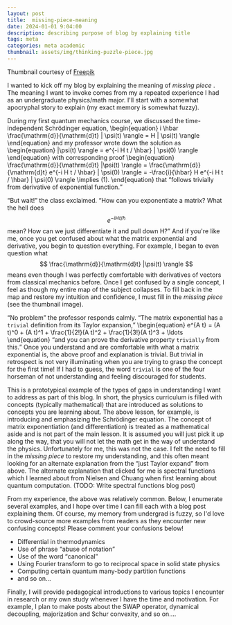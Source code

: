 ```yaml
---
layout: post
title:  missing-piece-meaning
date: 2024-01-01 9:04:00
description: describing purpose of blog by explaining title
tags: meta
categories: meta academic
thumbnail: assets/img/thinking-puzzle-piece.jpg
---
```

Thumbnail courtesy of  <a href="https://www.freepik.com/free-vector/flat-thinking-concept_4457194.htm#query=earth%20puzzle&position=27&from_view=keyword&track=ais&uuid=27cc0f71-5d29-4a76-9047-f27536bd56c9">Freepik</a>

I wanted to kick off my blog by explaining the meaning of <em> missing piece </em>. The meaning I want to invoke comes from my a repeated experience I had as an undergraduate physics/math major. I'll start with a somewhat apocryphal story to explain (my exact memory is somewhat fuzzy).

During my first quantum mechanics course, we discussed the time-independent Schr&#246;dinger equation,
\begin{equation}
i \hbar \frac{\mathrm{d}}{\mathrm{d}t} | \psi(t) \rangle  = H | \psi(t) \rangle
\end{equation}
and my professor wrote down the solution as
\begin{equation}
|\psi(t) \rangle = e^{-i H t / \hbar} | \psi(0) \rangle
\end{equation}
with corresponding proof
\begin{equation}
\frac{\mathrm{d}}{\mathrm{d}t} |\psi(t) \rangle = \frac{\mathrm{d}}{\mathrm{d}t} e^{-i H t / \hbar} | \psi(0) \rangle = -\frac{i}{\hbar} H e^{-i H t / \hbar} | \psi(0) \rangle \implies (1).
\end{equation}
that <q>follows trivially from derivative of exponential function.</q>

<q>But wait!</q> the class exclaimed. <q>How can you exponentiate a matrix? What the hell does $$e^{-i H t / \hbar}$$ mean? How can we just differentiate it and pull down H?</q> And if you're like me, once you get confused about what the matrix exponential and derivative, you begin to question everything. For example, I began to even question what 
$$
\frac{\mathrm{d}}{\mathrm{d}t} |\psi(t) \rangle
$$
means even though I was perfectly comfortable with derivatives of vectors from classical mechanics before. Once I get confused by a single concept, I feel as though my entire map of the subject collapses. To fill back in the map and restore my intuition and confidence, I must fill in the <em> missing piece </em> (see the thumbnail image).

<q>No problem</q> the professor responds calmly. <q>The matrix exponential has a `trivial` definition from its Taylor expansion,</q>
\begin{equation}
    e^{A t} = (A t)^0 + (A t)^1 + \frac{1}{2!}(A t)^2 + \frac{1}{3!}(A t)^3 + \ldots
\end{equation}
<q>and you can prove the derivative property `trivially` from this.</q> Once you understand and are comfortable with what a matrix exponential is, the above proof and explanation is trivial. But trivial in retrospect is not very illuminating when you are trying to grasp the concept for the first time! If I had to guess, the word `trivial` is one of the four horseman of not understanding and feeling discouraged for students.

This is a prototypical example of the types of gaps in understanding I want to address as part of this blog. In short, the physics curriculum is filled with concepts (typically mathematical) that are introduced as solutions to concepts you are learning about. The above lesson, for example, is introducing and emphasizing the Schr&#246;dinger equation. The concept of matrix exponentiation (and differentiation) is treated as a mathematical aside and is not part of the main lesson. It is assumed you will just pick it up along the way, that you will not let the math get in the way of understand the physics. Unfortunately for me, this was not the case. I felt the need to fill in the <em> missing piece </em> to restore my understanding, and this often meant looking for an alternate explanation from the <q>just Taylor expand</q> from above. The alternate explanation that clicked for me is spectral functions which I learned about from Nielsen and Chuang when first learning about quantum computation. (TODO: Write spectral functions blog post)

From my experience, the above was relatively common. Below, I enumerate several examples, and I hope over time I can fill each with a blog post explaining them. Of course, my memory from undergrad is fuzzy, so I'd love to crowd-source more examples from readers as they encounter new confusing concepts! Please comment your confusions below!
<ul>
    <li>Differential in thermodynamics</li>
    <li>Use of phrase <q>abuse of notation</q></li>
    <li>Use of the word <q>canonical</q></li>
    <li>Using Fourier transform to go to reciprocal space in solid state physics</li>
    <li>Computing certain quantum many-body partition functions</li>
    <li>and so on...</li>
</ul>

Finally, I will provide pedagogical introductions to various topics I encounter in research or my own study whenever I have the time and motivation. For example, I plan to make posts about the SWAP operator, dynamical decoupling, majorization and Schur convexity, and so on....
